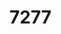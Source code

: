 <!doctype html>
<html>
  <head>
    <title>ibi code</title>
      
  </head>
  <body>
    <h1>7277</h1>
  </body>
</html>
